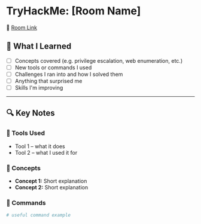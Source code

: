 # TryHackMe: [Room Name]

🔗 [Room Link](https://tryhackme.com/room/ROOM-NAME)

## 🧠 What I Learned

- [ ] Concepts covered (e.g. privilege escalation, web enumeration, etc.)
- [ ] New tools or commands I used
- [ ] Challenges I ran into and how I solved them
- [ ] Anything that surprised me
- [ ] Skills I'm improving

---

## 🔍 Key Notes

### 🔸 Tools Used
- Tool 1 – what it does
- Tool 2 – what I used it for

### 🔸 Concepts
- **Concept 1:** Short explanation
- **Concept 2:** Short explanation

### 🔸 Commands

```bash
# useful command example
